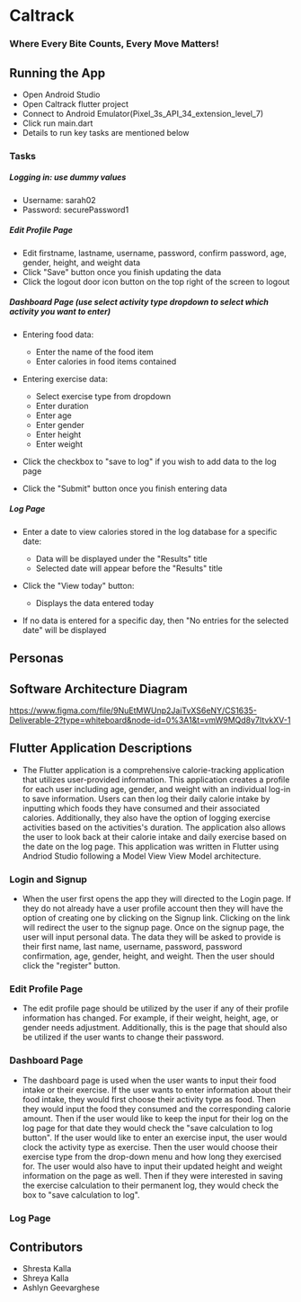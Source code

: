# Caltrack

### Where Every Bite Counts, Every Move Matters!

## Running the App
 * Open Android Studio
 * Open Caltrack flutter project
 * Connect to Android Emulator(Pixel_3s_API_34_extension_level_7)
 * Click run main.dart
 * Details to run key tasks are mentioned below

### Tasks
##### Logging in: use dummy values
  * Username: sarah02
  * Password: securePassword1

##### Edit Profile Page
* Edit firstname, lastname, username, password, confirm password, age, gender, height, and weight data 
* Click "Save" button once you finish updating the data
* Click the logout door icon button on the top right of the screen to logout
   
##### Dashboard Page (use select activity type dropdown to select which activity you want to enter)
* Entering food data:
  * Enter the name of the food item
  * Enter calories in food items contained

* Entering exercise data:
  * Select exercise type from dropdown
  * Enter duration
  * Enter age
  * Enter gender
  * Enter height
  * Enter weight

* Click the checkbox to "save to log" if you wish to add data to the log page
* Click the "Submit" button once you finish entering data

##### Log Page
* Enter a date to view calories stored in the log database for a specific date:
  * Data will be displayed under the "Results" title
  * Selected date will appear before the "Results" title

* Click the "View today" button:
  * Displays the data entered today

* If no data is entered for a specific day, then "No entries for the selected date" will be displayed
  

## Personas


## Software Architecture Diagram

https://www.figma.com/file/9NuEtMWUnp2JaiTvXS6eNY/CS1635-Deliverable-2?type=whiteboard&node-id=0%3A1&t=vmW9MQd8y7ItvkXV-1 


## Flutter Application Descriptions
* The Flutter application is a comprehensive calorie-tracking application that utilizes user-provided information. This application creates a profile for each user including age, gender, and weight with an individual log-in to save information. Users can then log their daily calorie intake by inputting which foods they have consumed and their associated calories. Additionally, they also have the option of logging exercise activities based on the activities's duration. The application also allows the user to look back at their calorie intake and daily exercise based on the date on the log page. This application was written in Flutter using Andriod Studio following a Model View View Model architecture. 

### Login and Signup
* When the user first opens the app they will directed to the Login page. If they do not already have a user profile account then they will have the option of creating one by clicking on the Signup link. Clicking on the link will redirect the user to the signup page. Once on the signup page, the user will input personal data. The data they will be asked to provide is their first name, last name, username, password, password confirmation, age, gender, height, and weight. Then the user should click the "register" button. 

### Edit Profile Page
* The edit profile page should be utilized by the user if any of their profile information has changed. For example, if their weight, height, age, or gender needs adjustment. Additionally, this is the page that should also be utilized if the user wants to change their password. 

### Dashboard Page
* The dashboard page is used when the user wants to input their food intake or their exercise. If the user wants to enter information about their food intake, they would first choose their activity type as food. Then they would input the food they consumed and the corresponding calorie amount. Then if the user would like to keep the input for their log on the log page for that date they would check the "save calculation to log button". If the user would like to enter an exercise input, the user would clock the activity type as exercise. Then the user would choose their exercise type from the drop-down menu and how long they exercised for. The user would also have to input their updated height and weight information on the page as well. Then if they were interested in saving the exercise calculation to their permanent log, they would check the box to "save calculation to log". 

### Log Page


## Contributors

* Shresta Kalla
* Shreya Kalla
* Ashlyn Geevarghese



